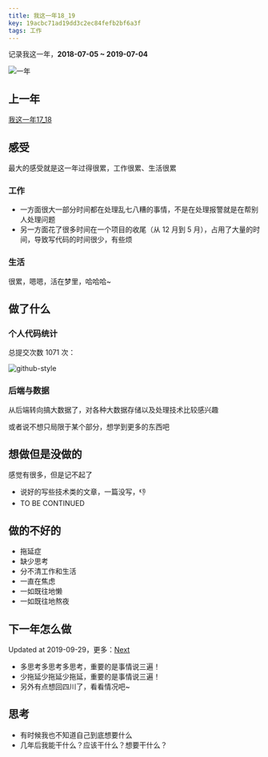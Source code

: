 ```yaml
---
title: 我这一年18_19
key: 19acbc71ad19dd3c2ec84fefb2bf6a3f
tags: 工作
---
```


记录我这一年，**2018-07-05 ~ 2019-07-04**

![一年](http://118.24.108.205:8086/pic/blog/one-year.png)

<!--more-->

## 上一年
[我这一年17_18](https://hate13.com/2018/05/28/我这一年17_18.html)

## 感受
最大的感受就是这一年过得很累，工作很累、生活很累

### 工作
- 一方面很大一部分时间都在处理乱七八糟的事情，不是在处理报警就是在帮别人处理问题
- 另一方面花了很多时间在一个项目的收尾（从 12 月到 5 月），占用了大量的时间，导致写代码的时间很少，有些烦

### 生活
很累，嗯嗯，活在梦里，哈哈哈~

## 做了什么

### 个人代码统计
总提交次数 1071 次：

![github-style](http://118.24.108.205:8086/pic/blog/2018-code-github-style.png)

### 后端与数据
从后端转向搞大数据了，对各种大数据存储以及处理技术比较感兴趣

或者说不想只局限于某个部分，想学到更多的东西吧

## 想做但是没做的
感觉有很多，但是记不起了
- 说好的写些技术类的文章，一篇没写，👎
- TO BE CONTINUED

## 做的不好的
- 拖延症
- 缺少思考
- 分不清工作和生活
- 一直在焦虑
- 一如既往地懒
- 一如既往地熬夜

## 下一年怎么做

Updated at 2019-09-29，更多：[Next](https://hate13.com/2019/10/01/Next.html)

- 多思考多思考多思考，重要的是事情说三遍！
- 少拖延少拖延少拖延，重要的是事情说三遍！
- 另外有点想回四川了，看看情况吧~

## 思考
- 有时候我也不知道自己到底想要什么
- 几年后我能干什么？应该干什么？想要干什么？
